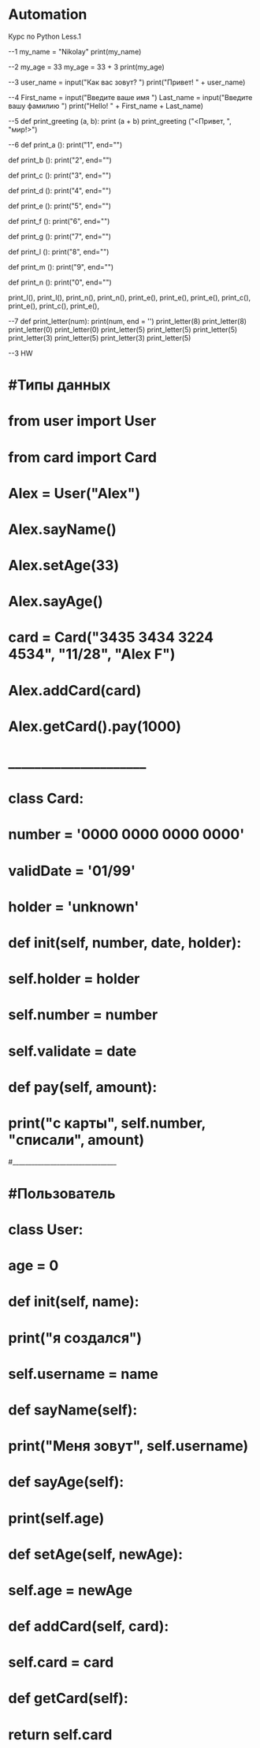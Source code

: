 # Automation
Курс по Python
Less.1

--1
my_name = "Nikolay"
print(my_name)

--2
my_age = 33
my_age = 33 + 3
print(my_age)

--3
user_name = input("Как вас зовут? ")
print("Привет! " + user_name)

--4
First_name = input("Введите ваше имя ")
Last_name = input("Введите вашу фамилию ")
print("Hello! " + First_name + Last_name)

--5
def print_greeting (a, b):
    print (a + b)
print_greeting ("<Привет, ", "мир!>")

--6
def print_a ():
    print("1", end="")

def print_b ():
    print("2", end="")

def print_c ():
    print("3", end="")

def print_d ():
    print("4", end="")

def print_e ():
    print("5", end="")

def print_f ():
    print("6", end="")

def print_g ():
    print("7", end="")

def print_l ():
    print("8", end="")

def print_m ():
    print("9", end="")

def print_n ():
    print("0", end="")

print_l(),
print_l(), 
print_n(), 
print_n(), 
print_e(), 
print_e(), 
print_e(), 
print_c(), 
print_e(), 
print_c(), 
print_e(),

--7
def print_letter(num):
    print(num, end = '')
print_letter(8)
print_letter(8)
print_letter(0)
print_letter(0)
print_letter(5)
print_letter(5)
print_letter(5)
print_letter(3)
print_letter(5)
print_letter(3)
print_letter(5)

--3 HW
# #Типы данных
# from user import User
# from card import Card

# Alex = User("Alex")

# Alex.sayName()
# Alex.setAge(33)
# Alex.sayAge()

# card = Card("3435 3434 3224 4534", "11/28", "Alex F")

# Alex.addCard(card)
# Alex.getCard().pay(1000)


# _____________________


# class Card:
#     number = '0000 0000 0000 0000'
#     validDate = '01/99'
#     holder = 'unknown'

#     def __init__(self, number, date, holder):
#         self.holder = holder
#         self.number = number
#         self.validate = date

#     def pay(self, amount):
#         print("с карты", self.number, "списали", amount)


#_________________________________

# #Пользователь
# class User:
#     age = 0
    
#     def __init__(self, name):
#         print("я создался")
#         self.username = name
        
#     def sayName(self):
#         print("Меня зовут", self.username)

#     def sayAge(self):
#         print(self.age)

#     def setAge(self, newAge):
#         self.age = newAge
    
#     def addCard(self, card):
#         self.card = card

#     def getCard(self):
#         return self.card